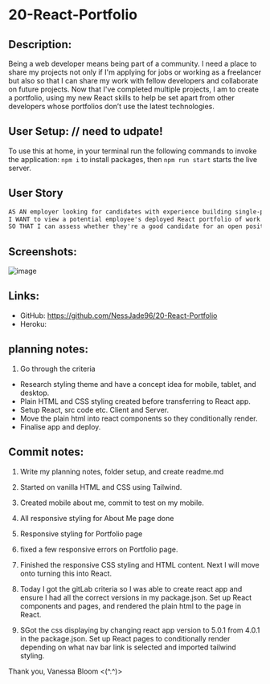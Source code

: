 # 20-React-Portfolio

## Description:

Being a web developer means being part of a community. I need a place to share my projects not only if I'm applying for jobs or working as a freelancer but also so that I can share my work with fellow developers and collaborate on future projects. Now that I've completed multiple projects, I am to create a portfolio, using my new React skills to help be set apart from other developers whose portfolios don’t use the latest technologies.

## User Setup: // need to udpate!

To use this at home, in your terminal run the following commands to invoke the application:
`npm i` to install packages,
then `npm run start` starts the live server.

## User Story

```md
AS AN employer looking for candidates with experience building single-page applications
I WANT to view a potential employee's deployed React portfolio of work samples
SO THAT I can assess whether they're a good candidate for an open position
```

## Screenshots:

![image](./assets/)

## Links:

- GitHub: https://github.com/NessJade96/20-React-Portfolio
- Heroku:

## planning notes:

1. Go through the criteria

- Research styling theme and have a concept idea for mobile, tablet, and desktop.
- Plain HTML and CSS styling created before transferring to React app.
- Setup React, src code etc. Client and Server.
- Move the plain html into react components so they conditionally render.
- Finalise app and deploy.

## Commit notes:

1. Write my planning notes, folder setup, and create readme.md

2. Started on vanilla HTML and CSS using Tailwind.

3. Created mobile about me, commit to test on my mobile.

4. All responsive styling for About Me page done

5. Responsive styling for Portfolio page

6. fixed a few responsive errors on Portfolio page.

7. Finished the responsive CSS styling and HTML content. Next I will move onto turning this into React.

8. Today I got the gitLab criteria so I was able to create react app and ensure I had all the correct versions in my package.json. Set up React components and pages, and rendered the plain html to the page in React.

9. SGot the css displaying by changing react app version to 5.0.1 from 4.0.1 in the package.json. Set up React pages to conditionally render depending on what nav bar link is selected and imported tailwind styling.

Thank you, Vanessa Bloom <(^.^)>
